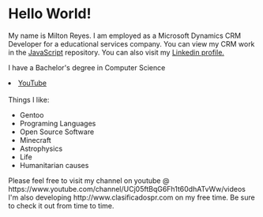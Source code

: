 # Hello World!
<p>My name is Milton Reyes. I am employed as a Microsoft Dynamics CRM Developer for a educational services company. You can view my CRM work in the <a href="">JavaScript</a> repository. You can also visit my <a href="https://pr.linkedin.com/pub/milton-reyes/65/ab4/529">Linkedin profile.</a></p><p>I have a Bachelor's degree in Computer Science
<li><a href="https://www.youtube.com/channel/UCj05ftBqG6Fh1t60dhATvWw/videos">YouTube</a></li>
</ul>
<br>Things I like:
  <ul><li>Gentoo</li><li>Programing Languages</li><li>Open Source Software</li><li>Minecraft</li>
  
  <li>Astrophysics</li>
  <li>Life</li>
  <li>Humanitarian causes</li>
  
  </ul>
<p>Please feel free to visit my channel on youtube @ https://www.youtube.com/channel/UCj05ftBqG6Fh1t60dhATvWw/videos
I'm also developing http://www.clasificadospr.com on my free time. Be sure to check it out from time to time.</p>
